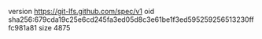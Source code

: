 version https://git-lfs.github.com/spec/v1
oid sha256:679cda19c25e6cd245fa3ed05d8c3e61be1f3ed595259256513230fffc981a81
size 4875
